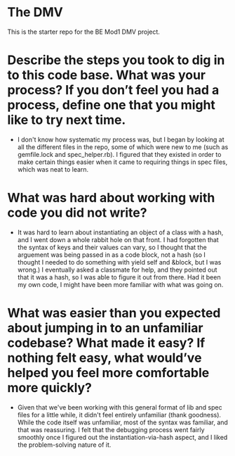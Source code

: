# The DMV

This is the starter repo for the BE Mod1 DMV project.

# Describe the steps you took to dig in to this code base. What was your process? If you don’t feel you had a process, define one that you might like to try next time.
*   I don't know how systematic my process was, but I began by looking at all the different files in the repo, some of which were new to me (such as gemfile.lock and spec_helper.rb). I figured that they existed in order to make certain things easier when it came to requiring things in spec files, which was neat to learn.

# What was hard about working with code you did not write?
*   It was hard to learn about instantiating an object of a class with a hash, and I went down a whole rabbit hole on that front. I had forgotten that the syntax of keys and their values can vary, so I thought that the arguement was being passed in as a code block, not a hash (so I thought I needed to do something with yield self and &block, but I was wrong.) I eventually asked a classmate for help, and they pointed out that it was a hash, so I was able to figure it out from there. Had it been my own code, I might have been more familiar with what was going on.

# What was easier than you expected about jumping in to an unfamiliar codebase? What made it easy? If nothing felt easy, what would’ve helped you feel more comfortable more quickly?

*  Given that we've been working with this general format of lib and spec files for a little while, it didn't feel entirely unfamiliar (thank goodness). While the code itself was unfamiliar, most of the syntax was familiar, and that was reassuring. I felt that the debugging process went fairly smoothly once I figured out the instantiation-via-hash aspect, and I liked the problem-solving nature of it.